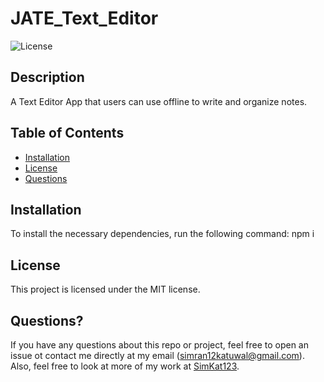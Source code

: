 # JATE_Text_Editor
  ![License](https://img.shields.io/badge/license-MIT-blue.svg)

## Description
A Text Editor App that users can use offline to write and organize notes.

## Table of Contents
* [Installation](#installation)
* [License](#license)
* [Questions](#questions)

## Installation
To install the necessary dependencies, run the following command: npm i

## License
This project is licensed under the MIT license.
    
## Questions?
If you have any questions about this repo or project, feel free to open an issue ot contact me directly at my email ([simran12katuwal@gmail.com](simran12katuwal@gmail.com)). Also, feel free to look at more of my work at [SimKat123](https://github.com/SimKat123).